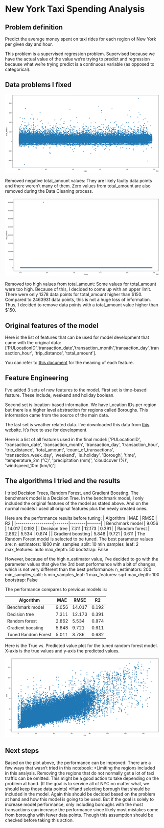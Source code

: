 # New York Taxi Spending Analysis

## Problem definition
Predict the average money spent on taxi rides for each region of New York per given day and hour.

This problem is a supervised regression problem. Supervised because we have the actual value of the value we’re trying to predict and regression because what we’re trying predict is a continuous variable (as opposed to categorical).

## Data problems I fixed

![Negative and zero values graph](/images/remove_negative.png)

Removed negative total_amount values: They are likely faulty data points and there weren’t many of them. Zero values from total_amount are also removed during the Data Cleaning process.

![Graph showing the too high values](/images/remove_too_high.png)

Removed too high values from total_amount: Some values for total_amount were too high. Because of this, I decided to come up with an upper limit. There were only 1378 data points for total_amount higher than $150. Compared to 2463931 data points, this is not a huge loss of information. Thus, I decided to remove data points with a total_amount value higher than $150.

## Original features of the model
Here is the list of features that can be used for model development that came with the original data: ['PULocationID','transaction_date','transaction_month','transaction_day','transaction_hour', 'trip_distance', 'total_amount'].

You can refer to [this document](https://www1.nyc.gov/assets/tlc/downloads/pdf/data_dictionary_trip_records_yellow.pdf) for the meaning of each feature.

## Feature Engineering
I’ve added 3 sets of new features to the model. First set is time-based feature. These include, weekend and holiday boolean.

Second set is location-based information. We have Location IDs per region but there is a higher level abstraction for regions called Boroughs. This information came from the source of the main data.

The last set is weather related data. I’ve downloaded this data from [this website](https://www.kaggle.com/datasets/aadimator/nyc-weather-2016-to-2022). It’s free to use for development.

Here is a list of all features used in the final model: ['PULocationID', 'transaction_date', 'transaction_month', 'transaction_day', 'transaction_hour', 'trip_distance', 'total_amount', 'count_of_transactions', 'transaction_week_day', 'weekend', 'is_holiday', 'Borough', 'time', 'temperature_2m (°C)', 'precipitation (mm)', 'cloudcover (%)', 'windspeed_10m (km/h)']

## The algorithms I tried and the results
I tried Decision Trees, Random Forest, and Gradient Boosting. The benchmark model is a Decision Tree. In the benchmark model, I only included the original features of the model as stated above. And on the normal models I used all original features plus the newly created ones.

Here are the performance results before tuning:
| Algorithm         | MAE   | RMSE   | R2    |
|-------------------|-------|--------|-------|
| Benchmark model   | 9.056 | 14.017 | 0.192 |
| Decision tree     | 7.311 | 12.173 | 0.391 |
| Random forest     | 2.862 | 5.534  | 0.874 |
| Gradient boosting | 5.848 | 9.721  | 0.611 |
The Random Forest model is selected to be tuned. The best parameter values are: n_estimators: 1800 min_samples_split: 10 min_samples_leaf: 2 max_features: auto max_depth: 50 bootstrap: False

However, because of the high n_estimator value, I’ve decided to go with the parameter values that give the 3rd best performance with a bit of changes, which is not very different than the best performance: n_estimators: 200 min_samples_split: 5 min_samples_leaf: 1 max_features: sqrt max_depth: 100 bootstrap: False

The performance compares to previous models is:

| Algorithm           | MAE   | RMSE   | R2    |
|---------------------|-------|--------|-------|
| Benchmark model     | 9.056 | 14.017 | 0.192 |
| Decision tree       | 7.311 | 12.173 | 0.391 |
| Random forest       | 2.862 | 5.534  | 0.874 |
| Gradient boosting   | 5.848 | 9.721  | 0.611 |
| Tuned Random Forest | 5.011 | 8.786  | 0.682 |
Here is the True vs. Predicted value plot for the tuned random forest model. X-axis is the true values and y-axis the predicted values.

![Performance graph of tuned Random Forest](/images/tuned_random_forest.png)

## Next steps
Based on the plot above, the performance can be improved.  There are a few ways that wasn’t tried in this notebook:
*Limiting the regions included in this analysis. Removing the regions that do not normally get a lot of taxi traffic can be omitted. This might be a good action to take depending on the problem at hand. (If the goal is to service all of NYC no matter what, we should keep those data points)
*Hand selecting borough that should be included in the model. Again this should be decided based on the problem at hand and how this model is going to be used. But if the goal is solely to increase model performance, only including boroughs with the most transactions can increase the performance since likely most mistakes come from boroughs with fewer data points. Though this assumption should be checked before taking this action.
